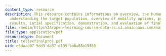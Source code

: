 ```yaml
---
content_type: resource
description: This resource contains informations on overview, the human-horse relationship,
  understanding the target population, overview of mobility options, preliminary study
  results, intial specification, demonstration, and evaluation of final project.
file: /media/https%3A/open-learning-course-data-rc.s3.amazonaws.com/mas-965-relational-machines-spring-2005/e6daad079dd9da37d1999a6a88a15380_tellexfinalproj.pdf
file_type: application/pdf
resourcetype: Document
title: tellexfinalproj.pdf
uid: e6daad07-9dd9-da37-d199-9a6a88a15380
---
```


